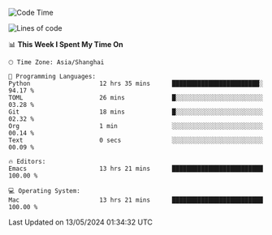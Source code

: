 <!--START_SECTION:waka-->
![Code Time](http://img.shields.io/badge/Code%20Time-1%2C952%20hrs%2036%20mins-blue)

![Lines of code](https://img.shields.io/badge/From%20Hello%20World%20I%27ve%20Written-306.0%20thousand%20lines%20of%20code-blue)

📊 **This Week I Spent My Time On** 

```text
🕑︎ Time Zone: Asia/Shanghai

💬 Programming Languages: 
Python                   12 hrs 35 mins      ████████████████████████░   94.17 % 
TOML                     26 mins             █░░░░░░░░░░░░░░░░░░░░░░░░   03.28 % 
Git                      18 mins             █░░░░░░░░░░░░░░░░░░░░░░░░   02.32 % 
Org                      1 min               ░░░░░░░░░░░░░░░░░░░░░░░░░   00.14 % 
Text                     0 secs              ░░░░░░░░░░░░░░░░░░░░░░░░░   00.09 % 

🔥 Editors: 
Emacs                    13 hrs 21 mins      █████████████████████████   100.00 % 

💻 Operating System: 
Mac                      13 hrs 21 mins      █████████████████████████   100.00 % 
```


 Last Updated on 13/05/2024 01:34:32 UTC
<!--END_SECTION:waka-->
